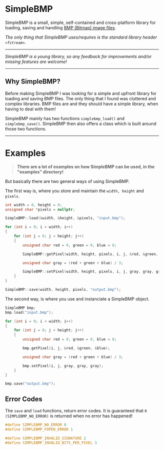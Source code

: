
# SimpleBMP

SimpleBMP is a small, simple, self-contained and cross-platform library for loading, saving and
handling [BMP (Bitmap) image files](http://en.wikipedia.org/wiki/BMP_file_format). 

*The only thing that SimpleBMP uses/requires is the standard library header `<fstream>`.*

---

*SimpleBMP is a young library, so any feedback for improvements and/or missing features are welcome!*

---

## Why SimpleBMP?

Before making SimpleBMP I was looking for a simple and upfront library for loading and saving BMP files. The only
thing that I found was cluttered and complex libraries. BMP files are and they should have a simple library, when
having to deal with them!

SimpleBMP mainly has two functions `simplebmp_load()` and `simplebmp_save()`. SimpleBMP then also offers a class which
is built around those two functions.

---


# Examples

> **There are a lot of examples on how SimpleBMP can be used, in the "examples" directory!**

But basically there are two general ways of using SimpleBMP.

The first way is, where you store and maintain the `width, height` and `pixels`.

```cpp
int width = 0, height = 0;
unsigned char *pixels = nullptr;

SimpleBMP::load(&width, &height, &pixels, "input.bmp");

for (int i = 0; i < width; i++)
{
	for (int j = 0; j < height; j++)
	{
		unsigned char red = 0, green = 0, blue = 0;

		SimpleBMP::getPixel(width, height, pixels, i, j, &red, &green, &blue);

		unsigned char gray = (red + green + blue) / 3;

		SimpleBMP::setPixel(width, height, pixels, i, j, gray, gray, gray);
	}
}

SimpleBMP::save(width, height, pixels, "output.bmp");
```

The second way, is where you use and instanciate a SimpleBMP object.

```cpp
SimpleBMP bmp;
bmp.load("input.bmp");

for (int i = 0; i < width; i++)
{
	for (int j = 0; j < height; j++)
	{
		unsigned char red = 0, green = 0, blue = 0;

		bmp.getPixel(i, j, &red, &green, &blue);

		unsigned char gray = (red + green + blue) / 3;

		bmp.setPixel(i, j, gray, gray, gray);
	}
}

bmp.save("output.bmp");
```

## Error Codes

The `save` and `load` functions, return error codes. It is guaranteed that `0 (SIMPLEBMP_NO_ERROR)` is returned when
no error has happened!

```cpp
#define SIMPLEBMP_NO_ERROR 0
#define SIMPLEBMP_FOPEN_ERROR 1

#define SIMPLEBMP_INVALID_SIGNATURE 2
#define SIMPLEBMP_INVALID_BITS_PER_PIXEL 3
```
